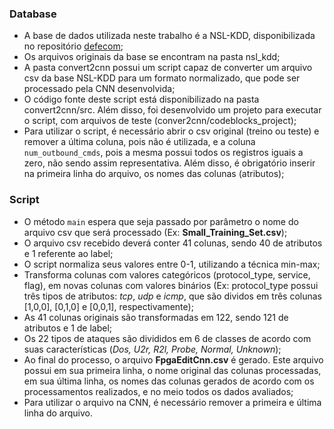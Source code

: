 ### Database

- A base de dados utilizada neste trabalho é a NSL-KDD, disponibilizada no repositório [defecom](https://github.com/defcom17/NSL_KDD);
- Os arquivos originais da base se encontram na pasta nsl_kdd;
- A pasta convert2cnn possui um script capaz de converter um arquivo csv da base NSL-KDD para um formato normalizado, que pode ser processado pela CNN desenvolvida;
- O código fonte deste script está disponibilizado na pasta convert2cnn/src. Além disso, foi desenvolvido um projeto para executar o script, com arquivos de teste (conver2cnn/codeblocks_project);
- Para utilizar o script, é necessário abrir o csv original (treino ou teste) e remover a última coluna, pois não é utilizada, e a coluna `num_outbound_cmds`, pois a mesma possui todos os registros iguais a zero, não sendo assim representativa. Além disso, é obrigatório inserir na primeira linha do arquivo, os nomes das colunas (atributos);

### Script
- O método `main` espera que seja passado por parâmetro o nome do arquivo csv que será processado (Ex: **Small_Training_Set.csv**);
- O arquivo csv recebido deverá conter 41 colunas, sendo 40 de atributos e 1 referente ao label;
- O script normaliza seus valores entre 0-1, utilizando a técnica min-max;
- Transforma colunas com valores categóricos (protocol_type, service, flag), em novas colunas com valores binários (Ex: protocol_type possui três tipos de atributos: *tcp*, *udp* e *icmp*, que são dividos em três colunas [1,0,0], [0,1,0] e [0,0,1], respectivamente);
- As 41 colunas originais são transformadas em 122, sendo 121 de atributos e 1 de label;
- Os 22 tipos de ataques são divididos em 6 de classes de acordo com suas características (*Dos, U2r, R2l, Probe, Normal, Unknown*);
- Ao final do processo, o arquivo **FpgaEditCnn.csv** é gerado. Este arquivo possui em sua primeira linha, o nome original das colunas processadas, em sua última linha, os nomes das colunas gerados de acordo com os processamentos realizados, e no meio todos os dados avaliados;
- Para utilizar o arquivo na CNN, é necessário remover a primeira e última linha do arquivo.
